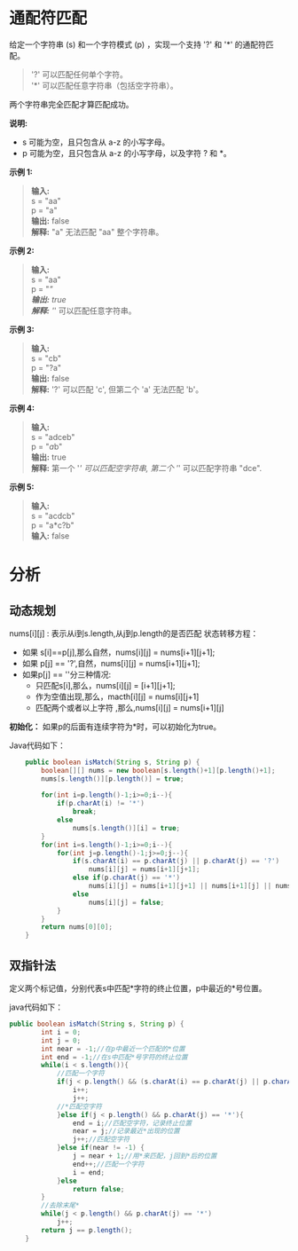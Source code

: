 # 通配符匹配
给定一个字符串 (s) 和一个字符模式 (p) ，实现一个支持 '?' 和 '*' 的通配符匹配。

> '?' 可以匹配任何单个字符。<br>
'*' 可以匹配任意字符串（包括空字符串）。

两个字符串完全匹配才算匹配成功。

**说明:**

* s 可能为空，且只包含从 a-z 的小写字母。
* p 可能为空，且只包含从 a-z 的小写字母，以及字符 ? 和 *。

**示例 1:**

> **输入:**<br>
s = "aa"<br>
p = "a"<br>
**输出:** false<br>
**解释:** "a" 无法匹配 "aa" 整个字符串。

**示例 2:**

> **输入:**<br>
s = "aa"<br>
p = "*"<br>
**输出:** true<br>
**解释:** '*' 可以匹配任意字符串。

**示例 3:**

> **输入:** <br>
s = "cb"<br>
p = "?a"<br>
**输出:** false<br>
**解释:** '?' 可以匹配 'c', 但第二个 'a' 无法匹配 'b'。



**示例 4:**

> **输入:**<br>
s = "adceb"<br>
p = "*a*b"<br>
**输出:** true<br>
**解释:** 第一个 '*' 可以匹配空字符串, 第二个 '*' 可以匹配字符串 "dce".


**示例 5:**

> **输入:**<br>
s = "acdcb"<br>
p = "a*c?b"<br>
**输入:** false

# 分析

## 动态规划

nums[i][j] : 表示从i到s.length,从j到p.length的是否匹配
状态转移方程：

* 如果 s[i]==p[j],那么自然，nums[i][j] = nums[i+1][j+1];
* 如果 p[j] == '?',自然，nums[i][j] = nums[i+1][j+1];
* 如果p[j] == ''分三种情况:
    * 只匹配s[i],那么，nums[i][j] = [i+1][j+1];
    * 作为空值出现,那么，macth[i][j] = nums[i][j+1]
    * 匹配两个或者以上字符 ,那么,nums[i][j] = nums[i+1][j]

**初始化：** 如果p的后面有连续字符为*时，可以初始化为true。

Java代码如下：
```java
    public boolean isMatch(String s, String p) {
        boolean[][] nums = new boolean[s.length()+1][p.length()+1];
        nums[s.length()][p.length()] = true;
        
        for(int i=p.length()-1;i>=0;i--){
            if(p.charAt(i) != '*')
                break;
            else
                nums[s.length()][i] = true;
        }
        for(int i=s.length()-1;i>=0;i--){
            for(int j=p.length()-1;j>=0;j--){
                if(s.charAt(i) == p.charAt(j) || p.charAt(j) == '?')
                    nums[i][j] = nums[i+1][j+1];
                else if(p.charAt(j) == '*')
                    nums[i][j] = nums[i+1][j+1] || nums[i+1][j] || nums[i][j+1];
                else
                    nums[i][j] = false;
            }
        }
        return nums[0][0];
    }
```

## 双指针法

定义两个标记值，分别代表s中匹配\*字符的终止位置，p中最近的\*号位置。

java代码如下：
```java
public boolean isMatch(String s, String p) {
        int i = 0;
        int j = 0;
        int near = -1;//在p中最近一个匹配的*位置
        int end = -1;//在s中匹配*号字符的终止位置
        while(i < s.length()){
            //匹配一个字符
            if(j < p.length() && (s.charAt(i) == p.charAt(j) || p.charAt(j) == '?')){
                i++;
                j++;
            //*匹配空字符
            }else if(j < p.length() && p.charAt(j) == '*'){
                end = i;//匹配空字符，记录终止位置
                near = j;//记录最近*出现的位置
                j++;//匹配空字符
            }else if(near != -1) {
                j = near + 1;//用*来匹配，j回到*后的位置
                end++;//匹配一个字符
                i = end;
            }else
                return false;
        }
        //去除末尾*
        while(j < p.length() && p.charAt(j) == '*')
            j++;
        return j == p.length();
    }
```
